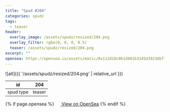 ```yaml
---
title: "Spud #204"
categories: spudz
tags:
  - teaser
header:
  overlay_image: /assets/spudz/resized/204.png
  overlay_filter: rgba(0, 0, 0, 0.5)
  teaser: /assets/spudz/resized/204.png
excerpt: ""
opensea: https://opensea.io/assets/matic/0x112d18c861d401b3145d39236bf149f01e18beed/204
---
```

![alt]({{ '/assets/spudz/resized/204.png' | relative_url }})

| id | 204 |
|-|-|
| spud type | teaser |

{% if page.opensea %}
<a href="{{page.opensea}}" class="btn btn--info" onclick="window.open(this.href, '_blank'); return false;"><img src="/assets/images/opensea.svg" width="16px"><span>  View on OpenSea</span></a>
{% endif %}
